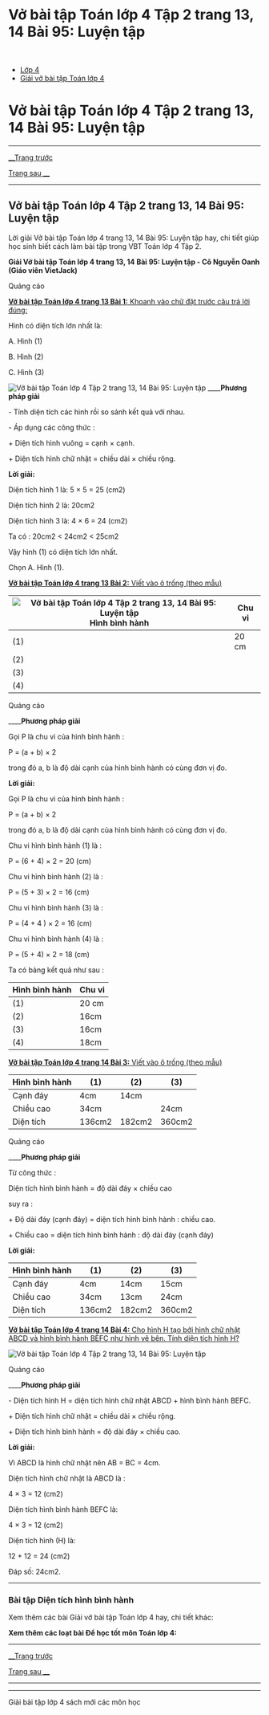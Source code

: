 # Vở bài tập Toán lớp 4 Tập 2 trang 13, 14 Bài 95: Luyện tập

﻿

  * [Lớp 4](https://vietjack.com/series/lop-4.jsp)
  * [Giải vở bài tập Toán lớp 4](https://vietjack.com/giai-vo-bai-tap-toan-4/index.jsp)



# Vở bài tập Toán lớp 4 Tập 2 trang 13, 14 Bài 95: Luyện tập

* * *

[__Trang trước](https://vietjack.com/giai-vo-bai-tap-toan-4/bai-94-dien-tich-hinh-binh-hanh.jsp)

[Trang sau __](https://vietjack.com/giai-vo-bai-tap-toan-4/bai-96-phan-so.jsp)

* * *

## Vở bài tập Toán lớp 4 Tập 2 trang 13, 14 Bài 95: Luyện tập

Lời giải Vở bài tập Toán lớp 4 trang 13, 14 Bài 95: Luyện tập hay, chi tiết giúp học sinh biết cách làm bài tập trong VBT Toán lớp 4 Tập 2.

**Giải Vở bài tập Toán lớp 4 trang 13, 14 Bài 95: Luyện tập - Cô Nguyễn Oanh (Giáo viên VietJack)**

Quảng cáo

[**Vở bài tập Toán lớp 4 trang 13 Bài 1:** Khoanh vào chữ đặt trước câu trả lời đúng:](https://vietjack.com/giai-vo-bai-tap-toan-4/bai-1-trang-13-vbt-toan-4-tap-2.jsp)

Hình có diện tích lớn nhất là:

A. Hình (1)

B. Hình (2)

C. Hình (3)

![Vở bài tập Toán lớp 4 Tập 2 trang 13, 14 Bài 95: Luyện tập](https://vietjack.com/giai-vo-bai-tap-toan-4/images/bai-1-trang-13-vbt-toan-4-tap-2-a.PNG) ____**Phương pháp giải**

\- Tính diện tích các hình rồi so sánh kết quả với nhau.

\- Áp dụng các công thức :

\+ Diện tích hình vuông = cạnh × cạnh.

\+ Diện tích hình chữ nhật = chiều dài × chiều rộng.

**Lời giải:**

Diện tích hình 1 là: 5 × 5 = 25 (cm2)

Diện tích hình 2 là: 20cm2

Diện tích hình 3 là: 4 × 6 = 24 (cm2)

Ta có : 20cm2 < 24cm2 < 25cm2

Vậy hình (1) có diện tích lớn nhất.

Chọn A. Hình (1).

[**Vở bài tập Toán lớp 4 trang 13 Bài 2:** Viết vào ô trống (theo mẫu) ](https://vietjack.com/giai-vo-bai-tap-toan-4/bai-2-trang-13-vbt-toan-4-tap-2.jsp)

![Vở bài tập Toán lớp 4 Tập 2 trang 13, 14 Bài 95: Luyện tập](https://vietjack.com/giai-vo-bai-tap-toan-4/images/bai-2-trang-13-vbt-toan-4-tap-2-a.PNG) Hình bình hành |  Chu vi  
---|---  
(1) |  20 cm  
(2) |   
(3) |   
(4) |   
  
Quảng cáo

____**Phương pháp giải**

Gọi P là chu vi của hình bình hành :

P = (a + b) × 2

trong đó a, b là độ dài cạnh của hình bình hành có cùng đơn vị đo.

**Lời giải:**

Gọi P là chu vi của hình bình hành :

P = (a + b) × 2

trong đó a, b là độ dài cạnh của hình bình hành có cùng đơn vị đo.

Chu vi hình bình hành (1) là :

P = (6 + 4) × 2 = 20 (cm)

Chu vi hình bình hành (2) là :

P = (5 + 3) × 2 = 16 (cm)

Chu vi hình bình hành (3) là :

P = (4 + 4 ) × 2 = 16 (cm)

Chu vi hình bình hành (4) là :

P = (5 + 4) × 2 = 18 (cm)

Ta có bảng kết quả như sau : 

Hình bình hành |  Chu vi  
---|---  
(1) |  20 cm  
(2) |  16cm  
(3) |  16cm  
(4) |  18cm  
  
[**Vở bài tập Toán lớp 4 trang 14 Bài 3:** Viết vào ô trống (theo mẫu) ](https://vietjack.com/giai-vo-bai-tap-toan-4/bai-3-trang-14-vbt-toan-4-tap-2.jsp)

Hình bình hành |  (1) |  (2) |  (3)  
---|---|---|---  
Cạnh đáy |  4cm |  14cm |   
Chiều cao |  34cm |  |  24cm  
Diện tích |  136cm2 |  182cm2 |  360cm2  
  
Quảng cáo

____**Phương pháp giải**

Từ công thức : 

Diện tích hình bình hành = độ dài đáy × chiều cao

suy ra :

\+ Độ dài đáy (cạnh đáy) = diện tích hình bình hành : chiều cao.

\+ Chiều cao = diện tích hình bình hành : độ dài đáy (cạnh đáy)

**Lời giải:**

Hình bình hành |  (1) |  (2) |  (3)  
---|---|---|---  
Cạnh đáy |  4cm |  14cm |  15cm  
Chiều cao |  34cm |  13cm |  24cm  
Diện tích |  136cm2 |  182cm2 |  360cm2  
  
[**Vở bài tập Toán lớp 4 trang 14 Bài 4:** Cho hình H tạo bởi hình chữ nhật ABCD và hình bình hành BEFC như hình vẽ bên. Tính diện tích hình H?](https://vietjack.com/giai-vo-bai-tap-toan-4/bai-4-trang-14-vbt-toan-4-tap-2.jsp)

![Vở bài tập Toán lớp 4 Tập 2 trang 13, 14 Bài 95: Luyện tập](https://vietjack.com/giai-vo-bai-tap-toan-4/images/bai-4-trang-14-vbt-toan-4-tap-2-a.PNG)

Quảng cáo

____**Phương pháp giải**

\- Diện tích hình H = diện tích hình chữ nhật ABCD + hình bình hành BEFC.

\+ Diện tích hình chữ nhật = chiều dài × chiều rộng.

\+ Diện tích hình bình hành = độ dài đáy × chiều cao. 

**Lời giải:**

Vì ABCD là hình chữ nhật nên AB = BC = 4cm.

Diện tích hình chữ nhật là ABCD là :

4 × 3 = 12 (cm2)

Diện tích hình bình hành BEFC là:

4 × 3 = 12 (cm2)

Diện tích hình (H) là:

12 + 12 = 24 (cm2)

Đáp số: 24cm2.

* * *

### **Bài tập Diện tích hình bình hành**

Xem thêm các bài Giải vở bài tập Toán lớp 4 hay, chi tiết khác:

**Xem thêm các loạt bài Để học tốt môn Toán lớp 4:**

* * *

[__Trang trước](https://vietjack.com/giai-vo-bai-tap-toan-4/bai-94-dien-tich-hinh-binh-hanh.jsp)

[Trang sau __](https://vietjack.com/giai-vo-bai-tap-toan-4/bai-96-phan-so.jsp)

* * *

* * *

Giải bài tập lớp 4 sách mới các môn học

